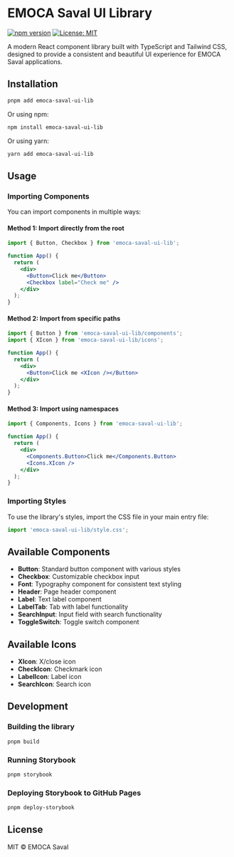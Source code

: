 # EMOCA Saval UI Library

[![npm version](https://img.shields.io/npm/v/emoca-saval-ui-lib.svg)](https://www.npmjs.com/package/emoca-saval-ui-lib)
[![License: MIT](https://img.shields.io/badge/License-MIT-blue.svg)](https://opensource.org/licenses/MIT)

A modern React component library built with TypeScript and Tailwind CSS, designed to provide a consistent and beautiful UI experience for EMOCA Saval applications.

## Installation

```bash
pnpm add emoca-saval-ui-lib
```

Or using npm:

```bash
npm install emoca-saval-ui-lib
```

Or using yarn:

```bash
yarn add emoca-saval-ui-lib
```

## Usage

### Importing Components

You can import components in multiple ways:

#### Method 1: Import directly from the root

```jsx
import { Button, Checkbox } from 'emoca-saval-ui-lib';

function App() {
  return (
    <div>
      <Button>Click me</Button>
      <Checkbox label="Check me" />
    </div>
  );
}
```

#### Method 2: Import from specific paths

```jsx
import { Button } from 'emoca-saval-ui-lib/components';
import { XIcon } from 'emoca-saval-ui-lib/icons';

function App() {
  return (
    <div>
      <Button>Click me <XIcon /></Button>
    </div>
  );
}
```

#### Method 3: Import using namespaces

```jsx
import { Components, Icons } from 'emoca-saval-ui-lib';

function App() {
  return (
    <div>
      <Components.Button>Click me</Components.Button>
      <Icons.XIcon />
    </div>
  );
}
```

### Importing Styles

To use the library's styles, import the CSS file in your main entry file:

```jsx
import 'emoca-saval-ui-lib/style.css';
```

## Available Components

- **Button**: Standard button component with various styles
- **Checkbox**: Customizable checkbox input
- **Font**: Typography component for consistent text styling
- **Header**: Page header component
- **Label**: Text label component
- **LabelTab**: Tab with label functionality
- **SearchInput**: Input field with search functionality
- **ToggleSwitch**: Toggle switch component

## Available Icons

- **XIcon**: X/close icon
- **CheckIcon**: Checkmark icon
- **LabelIcon**: Label icon
- **SearchIcon**: Search icon

## Development

### Building the library

```bash
pnpm build
```

### Running Storybook

```bash
pnpm storybook
```

### Deploying Storybook to GitHub Pages

```bash
pnpm deploy-storybook
```

## License

MIT © EMOCA Saval
